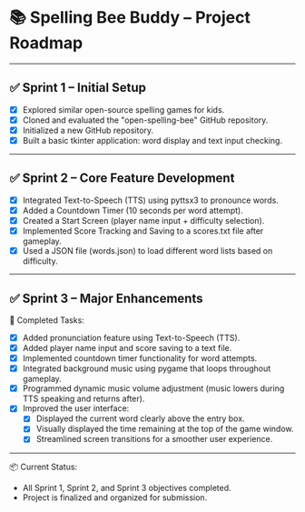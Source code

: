 # 📚 Spelling Bee Buddy – Project Roadmap

---

## ✅ Sprint 1 – Initial Setup
- [x] Explored similar open-source spelling games for kids.
- [x] Cloned and evaluated the "open-spelling-bee" GitHub repository.
- [x] Initialized a new GitHub repository.
- [x] Built a basic tkinter application: word display and text input checking.

---

## ✅ Sprint 2 – Core Feature Development
- [x] Integrated Text-to-Speech (TTS) using pyttsx3 to pronounce words.
- [x] Added a Countdown Timer (10 seconds per word attempt).
- [x] Created a Start Screen (player name input + difficulty selection).
- [x] Implemented Score Tracking and Saving to a scores.txt file after gameplay.
- [x] Used a JSON file (words.json) to load different word lists based on difficulty.

---

## ✅ Sprint 3 – Major Enhancements

📌 Completed Tasks:
- [x] Added pronunciation feature using Text-to-Speech (TTS).
- [x] Added player name input and score saving to a text file.
- [x] Implemented countdown timer functionality for word attempts.
- [x] Integrated background music using pygame that loops throughout gameplay.
- [x] Programmed dynamic music volume adjustment (music lowers during TTS speaking and returns after).
- [x] Improved the user interface:
  - [x] Displayed the current word clearly above the entry box.
  - [x] Visually displayed the time remaining at the top of the game window.
  - [x] Streamlined screen transitions for a smoother user experience.

---

📦 Current Status:
- All Sprint 1, Sprint 2, and Sprint 3 objectives completed.
- Project is finalized and organized for submission.
